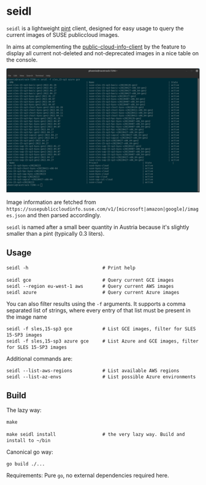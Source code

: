 # seidl

`seidl` is a lightweight [pint](https://pint.suse.com/) client, designed for easy usage to query the current images of SUSE publiccloud images.

In aims at complementing the [public-cloud-info-client](https://github.com/SUSE-Enceladus/public-cloud-info-client) by the feature to display all current not-deleted and not-deprecated images in a nice table on the console.

![Screenshot of seidl in action when querying the current Azure and GCP images](usage.png)

Image information are fetched from `https://susepubliccloudinfo.suse.com/v1/[microsoft|amazon|google]/images.json` and then parsed accordingly.

`seidl` is named after a small beer quantity in Austria because it's slightly smaller than a pint (typically 0.3 liters).

## Usage

    seidl -h                           # Print help
    
    seidl gce                          # Query current GCE images
    seidl --region eu-west-1 aws       # Query current AWS images
    seidl azure                        # Query current Azure images

You can also filter results using the `-f` arguments. It supports a comma separated list of strings, where every entry of that list must be present in the image name

    seidl -f sles,15-sp3 gce           # List GCE images, filter for SLES 15-SP3 images
    seidl -f sles,15-sp3 azure gce     # List Azure and GCE images, filter for SLES 15-SP3 images

Additional commands are:

    seidl --list-aws-regions           # List available AWS regions
    seidl --list-az-envs               # List possible Azure environments

## Build

The lazy way:

    make

    make seidl install                 # the very lazy way. Build and install to ~/bin

Canonical go way:

    go build ./...

Requirements: Pure `go`, no external dependencies required here.